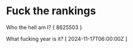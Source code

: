 # Fuck the rankings

Who the hell am I?
{ 8625503 }

What fucking year is it?
[ 2024-11-17T06:00:00Z ]
